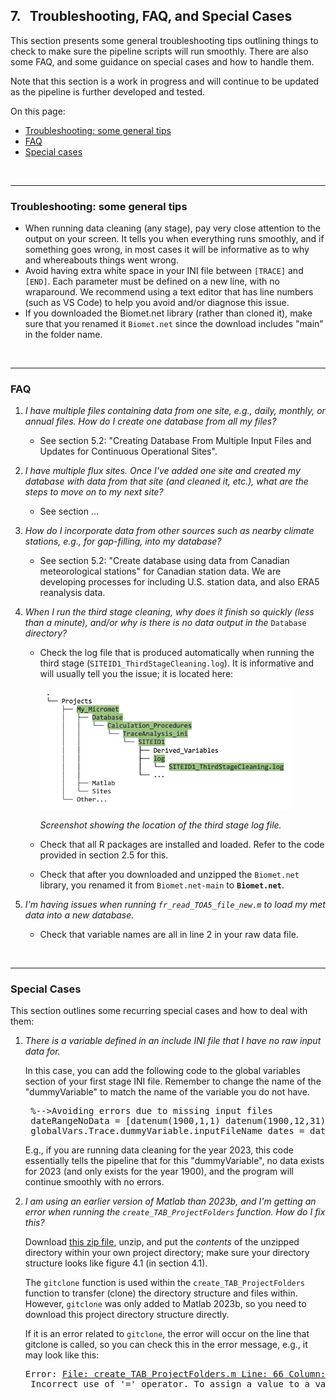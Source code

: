 ## 7. &nbsp; Troubleshooting, FAQ, and Special Cases

<link rel="stylesheet" href="css/style.css">

This section presents some general troubleshooting tips outlining things to check to make sure the pipeline scripts will run smoothly. There are also some FAQ, and some guidance on special cases and how to handle them.

Note that this section is a work in progress and will continue to be updated as the pipeline is further developed and tested.

On this page:
- <a href="#div_id_Troubleshooting">Troubleshooting: some general tips</a>
- <a href="#div_id_FAQ">FAQ</a>
- <a href="#div_id_SpecialCases">Special cases</a>

<br>

<div id="div_id_Troubleshooting">
<hr>

### Troubleshooting: some general tips

* When running data cleaning (any stage), pay very close attention to the output on your screen. It tells you when everything runs smoothly, and if something goes wrong, in most cases it will be informative as to why and whereabouts things went wrong. 
* Avoid having extra white space in your INI file between `[TRACE]` and `[END]`. Each parameter must be defined on a new line, with no wraparound. We recommend using a text editor that has line numbers (such as VS Code) to help you avoid and/or diagnose this issue.
* If you downloaded the Biomet.net library (rather than cloned it), make sure that you renamed it `Biomet.net` since the download includes "main" in the folder name.
</div>

<br>

<div id="div_id_FAQ">
<hr>

### FAQ

1. *I have multiple files containing data from one site, e.g., daily, monthly, or annual files. How do I create one database from all my files?*

    * See section 5.2: "Creating Database From Multiple Input Files and Updates for Continuous Operational Sites".

2. *I have multiple flux sites. Once I've added one site and created my database with data from that site (and cleaned it, etc.), what are the steps to move on to my next site?*

    * See section ...

3. *How do I incorporate data from other sources such as nearby climate stations, e.g., for gap-filling, into my database?*

    * See section 5.2: "Create database using data from Canadian meteorological stations" for Canadian station data. We are developing processes for including U.S. station data, and also ERA5 reanalysis data.

4. *When I run the third stage cleaning, why does it finish so quickly (less than a minute), and/or why is there is no data output in the* `Database` *directory?*

    * Check the log file that is produced automatically when running the third stage (`SITEID1_ThirdStageCleaning.log`). It is informative and will usually tell you the issue; it is located here:

        <img src="images/directory_trees/DirectoryTree8.jpg" alt="ThirdStageLogFile" width="400"/>

        *Screenshot showing the location of the third stage log file.*

    * Check that all R packages are installed and loaded. Refer to the code provided in section 2.5 for this.

    * Check that after you downloaded and unzipped the `Biomet.net` library, you renamed it from `Biomet.net-main` to **`Biomet.net`**.

5. *I'm having issues when running `fr_read_TOA5_file_new.m` to load my met data into a new database.*

    * Check that variable names are all in line 2 in your raw data file. 


</div>

<br>

<div id="div_id_SpecialCases">
<hr>

### Special Cases

This section outlines some recurring special cases and how to deal with them:

1. *There is a variable defined in an include INI file that I have no raw input data for.* 

    In this case, you can add the following code to the global variables section of your first stage INI file. Remember to change the name of the "dummyVariable" to match the name of the variable you do not have.

    <pre>
    %-->Avoiding errors due to missing input files 
    dateRangeNoData = [datenum(1900,1,1) datenum(1900,12,31)]
    globalVars.Trace.dummyVariable.inputFileName_dates = dateRangeNoData</pre>
    E.g., if you are running data cleaning for the year 2023, this code essentially tells the pipeline that for this "dummyVariable", no data exists for 2023 (and only exists for the year 1900), and the program will continue smoothly with no errors.

2. *I am using an earlier version of Matlab than 2023b, and I'm getting an error when running the `create_TAB_ProjectFolders` function. How do I fix this?*
    
    Download <a href= "directory_setup/My_Micromet_Folder.zip">this zip file</a>, unzip, and put the *contents* of the unzipped directory within your own project directory; make sure your directory structure looks like figure 4.1 (in section 4.1). 

    The `gitclone` function is used within the `create_TAB_ProjectFolders` function to transfer (clone) the directory structure and files within. However, `gitclone` was only added to Matlab 2023b, so you need to download this project directory structure directly.

    If it is an error related to `gitclone`, the error will occur on the line that gitclone is called, so you can check this in the error message, e.g., it may look like this:
    <pre>Error: <u>File: create_TAB_ProjectFolders.m Line: 66 Column: 32</u>
    Incorrect use of '=' operator. To assign a value to a variable, use '='. To compare values for equality, use '=='.</pre>

    <!--Ideally, you would update your Matlab version if possible, since we may make edits to the directory structure/set-up in the future... Not sure how we are handling this even for those using gitclone?? -->

<!--
* add info from troubleshooting new Macbook
* add UBC-specific cases?
-->

</div>